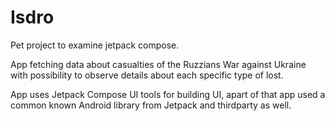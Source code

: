 # Isdro
Pet project to examine jetpack compose.

App fetching data about casualties of the Ruzzians War against Ukraine with possibility to observe details about each specific type of lost.

App uses Jetpack Compose UI tools for building UI, apart of that app used a common known Android library from Jetpack and thirdparty as well.
